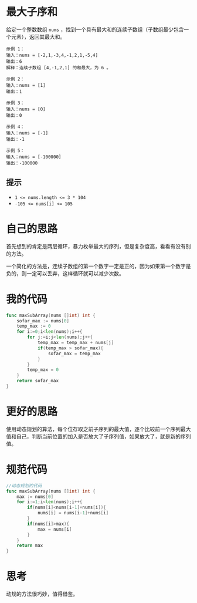 # 最大子序和

给定一个整数数组 `nums` ，找到一个具有最大和的连续子数组（子数组最少包含一个元素），返回其最大和。

```
示例 1：
输入：nums = [-2,1,-3,4,-1,2,1,-5,4]
输出：6
解释：连续子数组 [4,-1,2,1] 的和最大，为 6 。

示例 2：
输入：nums = [1]
输出：1

示例 3：
输入：nums = [0]
输出：0

示例 4：
输入：nums = [-1]
输出：-1

示例 5：
输入：nums = [-100000]
输出：-100000
```

## 提示

- `1 <= nums.length <= 3 * 104`
- `-105 <= nums[i] <= 105`

# 自己的思路

首先想到的肯定是两层循环，暴力枚举最大的序列，但是复杂度高，看看有没有别的方法。

一个简化的方法是，连续子数组的第一个数字一定是正的，因为如果第一个数字是负的，则一定可以丢弃，这样循环就可以减少次数。

# 我的代码

```go
func maxSubArray(nums []int) int {
    sofar_max := nums[0]
    temp_max := 0
    for i:=0;i<len(nums);i++{
        for j:=i;j<len(nums);j++{
            temp_max = temp_max + nums[j]
            if(temp_max > sofar_max){
                sofar_max = temp_max
            }
        }
        temp_max = 0
    }
    return sofar_max
}
```

# 更好的思路

使用动态规划的算法，每个位存取之前子序列的最大值，逐个比较前一个序列最大值和自己，判断当前位置的加入是否放大了子序列值，如果放大了，就是新的序列值。

# 规范代码

```go
//动态规划的代码
func maxSubArray(nums []int) int {
    max := nums[0]
    for i:=1;i<len(nums);i++{
        if(nums[i]<nums[i-1]+nums[i]){
            nums[i] = nums[i-1]+nums[i]
        }
        if(nums[i]>max){
            max = nums[i]
        }
    }
    return max
}
```

# 思考

动规的方法很巧妙，值得借鉴。

